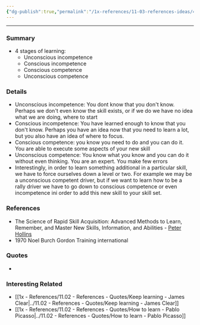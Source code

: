 ```yaml
---
{"dg-publish":true,"permalink":"/1x-references/11-03-references-ideas/4-stages-of-learning/","dgHomeLink":true,"dgPassFrontmatter":false,"dgShowBacklinks":true,"dgShowLocalGraph":false,"dgShowInlineTitle":true}
---
```


---

### Summary
- 4 stages of learning:
	- Unconscious incompetence
	- Conscious incompetence
	- Conscious competence
	- Unconscious competence

### Details
- Unconscious incompetence: You dont know that you don't know. Perhaps we don't even know the skill exists, or if we do we have no idea what we are doing, where to start
- Conscious incompetence: You have learned enough to know that you don't know. Perhaps you have an idea now that you need to learn a lot, but you also have an idea of where to focus.
- Conscious competence: you know you need to do and you can do it. You are able to execute some aspects of your new skill
- Unconscious competence: You know what you know and you can do it without even thinking. You are an expert. You make few errors
- Interestingly, in order to learn something additional in a particular skill, we have to force ourselves down a level or two. For example we may be a unconscious competent driver, but if we want to learn how to be a rally driver we have to go down to conscious competence or even incompetence ini order to add this new skill to your skill set.

### References
- The Science of Rapid Skill Acquisition: Advanced Methods to Learn, Remember, and Master New Skills, Information, and Abilities - [Peter Hollins](https://www.goodreads.com/author/show/16593818.Peter_Hollins)
- 1970 Noel Burch Gordon Training international

### Quotes
-

### Interesting Related
- [[1x - References/11.02 - References - Quotes/Keep learning - James Clear|../11.02 - References - Quotes/Keep learning - James Clear]]
- [[1x - References/11.02 - References - Quotes/How to learn - Pablo Picasso|../11.02 - References - Quotes/How to learn - Pablo Picasso]]